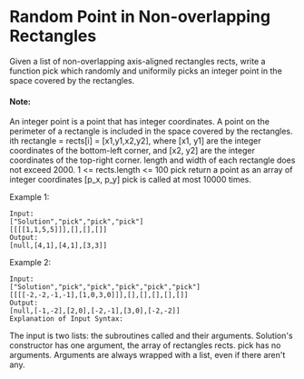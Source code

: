 # Random Point in Non-overlapping Rectangles

Given a list of non-overlapping axis-aligned rectangles rects, write a function pick which randomly and uniformily picks an integer point in the space covered by the rectangles.

#### Note:

An integer point is a point that has integer coordinates. 
A point on the perimeter of a rectangle is included in the space covered by the rectangles. 
ith rectangle = rects[i] = [x1,y1,x2,y2], where [x1, y1] are the integer coordinates of the bottom-left corner, and [x2, y2] are the integer coordinates of the top-right corner.
length and width of each rectangle does not exceed 2000.
1 <= rects.length <= 100
pick return a point as an array of integer coordinates [p_x, p_y]
pick is called at most 10000 times.

Example 1:

	Input: 
	["Solution","pick","pick","pick"]
	[[[[1,1,5,5]]],[],[],[]]
	Output: 
	[null,[4,1],[4,1],[3,3]]
	
Example 2:

	Input: 
	["Solution","pick","pick","pick","pick","pick"]
	[[[[-2,-2,-1,-1],[1,0,3,0]]],[],[],[],[],[]]
	Output: 
	[null,[-1,-2],[2,0],[-2,-1],[3,0],[-2,-2]]
	Explanation of Input Syntax:

The input is two lists: the subroutines called and their arguments. Solution's constructor has one argument, the array of rectangles rects. pick has no arguments. Arguments are always wrapped with a list, even if there aren't any.